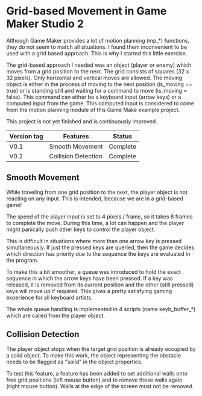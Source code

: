 # Grid-based Movement in Game Maker Studio 2

Although Game Maker provides a lot of motion planning (mp_*) functions, they do not seem to match all situations. I found them inconvenient to be used with a grid based approach. This is why I started this little exercise.

The grid-based approach I needed was an object (player or enemy) which moves from a grid position to the next. The grid consists of squares (32 x 32 pixels). Only horizontal and vertical moves are allowed. The moving object is either in the process of moving to the next position (is_moving == true) or is standing still and waiting for a command to move (is_moving = false). This command can either be a keyboard input (arrow keys) or a computed input from the game. This computed input is considered to come from the motion planning module of this Game Make example project.

This project is not yet finished and is continuously improved.

| Version tag | Features | Status |
| --- | --- | ---|
| V0.1 | Smooth Movement | Complete |
| V0.2 | Collision Detection | Complete |

## Smooth Movement

While traveling from one grid position to the next, the player object is not reacting on any input. This is intended, because we are in a grid-based game!

The speed of the player input is set to 4 pixels / frame, so it takes 8 frames to complete the move. During this time, a lot can happen and the player might panically push other keys to control the player object.

This is difficult in situations where more than one arrow key is pressed simultaneously. If just the pressed keys are queried, then the game decides which direction has priority due to the sequence the keys are evaluated in the program.

To make this a bit smoother, a queue was introduced to hold the exact sequence in which the arrow keys have been pressed. If a key was released, it is removed from its current position and the other (still pressed) keys will move up if required. This gives a pretty satisfying gaming experience for all keyboard artists.

The whole queue handling is implemented in 4 scripts (name keyb_buffer_*) which are called from the player object.

## Collision Detection

The player object stops when the target grid position is already occupied by a solid object. To make this work, the object representing the obstacle needs to be flagged as "solid" in the object properties.

To test this feature, a feature has been added to set additional walls onto free grid positions (left mouse button) and to remove those walls again (right mouse button). Walls at the edge of the screen must not be removed.
